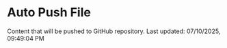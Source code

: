 # Auto Push File

Content that will be pushed to GitHub repository.
Last updated: 07/10/2025, 09:49:04 PM